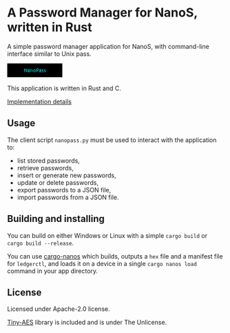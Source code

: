 # A Password Manager for NanoS, written in Rust

A simple password manager application for NanoS, with command-line interface
similar to Unix pass.

![Demo animation](doc/demo.gif)

This application is written in Rust and C.

[Implementation details](doc/impl.md)

## Usage

The client script `nanopass.py` must be used to interact with the application
to:
- list stored passwords,
- retrieve passwords,
- insert or generate new passwords,
- update or delete passwords,
- export passwords to a JSON file,
- import passwords from a JSON file.

## Building and installing

You can build on either Windows or Linux with a simple `cargo build` or
`cargo build --release`.

You can use
[cargo-nanos](https://github.com/ledgerhq/cargo-ledger) which
builds, outputs a `hex` file and a manifest file for `ledgerctl`, and loads it
on a device in a single `cargo nanos load` command in your app directory.

## License

Licensed under Apache-2.0 license.

[Tiny-AES](https://github.com/kokke/tiny-AES-c) library is included and is under
The Unlicense.
